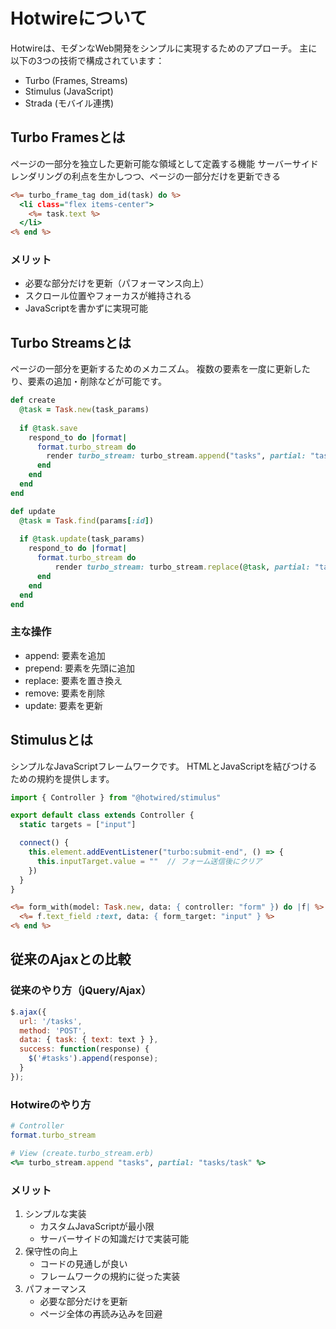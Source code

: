 # Hotwireについて

Hotwireは、モダンなWeb開発をシンプルに実現するためのアプローチ。
主に以下の3つの技術で構成されています：

- Turbo (Frames, Streams)
- Stimulus (JavaScript)
- Strada (モバイル連携)

## Turbo Framesとは

ページの一部分を独立した更新可能な領域として定義する機能
サーバーサイドレンダリングの利点を生かしつつ、ページの一部分だけを更新できる

```erb:_task.html.erb
<%= turbo_frame_tag dom_id(task) do %>
  <li class="flex items-center">
    <%= task.text %>
  </li>
<% end %>
```

### メリット
- 必要な部分だけを更新（パフォーマンス向上）
- スクロール位置やフォーカスが維持される
- JavaScriptを書かずに実現可能

## Turbo Streamsとは

ページの一部分を更新するためのメカニズム。
複数の要素を一度に更新したり、要素の追加・削除などが可能です。

```rb:tasks_controller.rb
def create
  @task = Task.new(task_params)
  
  if @task.save
    respond_to do |format|
      format.turbo_stream do
        render turbo_stream: turbo_stream.append("tasks", partial: "tasks/task", locals: { task: @task })
      end
    end
  end
end

def update
  @task = Task.find(params[:id])
  
  if @task.update(task_params)
    respond_to do |format|
      format.turbo_stream do
          render turbo_stream: turbo_stream.replace(@task, partial: "tasks/task", locals: { task: @task })
      end
    end
  end
end
```

### 主な操作
- append: 要素を追加
- prepend: 要素を先頭に追加
- replace: 要素を置き換え
- remove: 要素を削除
- update: 要素を更新

## Stimulusとは

シンプルなJavaScriptフレームワークです。
HTMLとJavaScriptを結びつけるための規約を提供します。

```javascript:form_controller.js
import { Controller } from "@hotwired/stimulus"

export default class extends Controller {
  static targets = ["input"]

  connect() {
    this.element.addEventListener("turbo:submit-end", () => {
      this.inputTarget.value = ""  // フォーム送信後にクリア
    })
  }
}
```

```erb:index.html.erb
<%= form_with(model: Task.new, data: { controller: "form" }) do |f| %>
  <%= f.text_field :text, data: { form_target: "input" } %>
<% end %>
```

## 従来のAjaxとの比較

### 従来のやり方（jQuery/Ajax）
```javascript
$.ajax({
  url: '/tasks',
  method: 'POST',
  data: { task: { text: text } },
  success: function(response) {
    $('#tasks').append(response);
  }
});
```

### Hotwireのやり方
```ruby
# Controller
format.turbo_stream

# View (create.turbo_stream.erb)
<%= turbo_stream.append "tasks", partial: "tasks/task" %>
```

### メリット
1. シンプルな実装
   - カスタムJavaScriptが最小限
   - サーバーサイドの知識だけで実装可能
2. 保守性の向上
   - コードの見通しが良い
   - フレームワークの規約に従った実装
3. パフォーマンス
   - 必要な部分だけを更新
   - ページ全体の再読み込みを回避